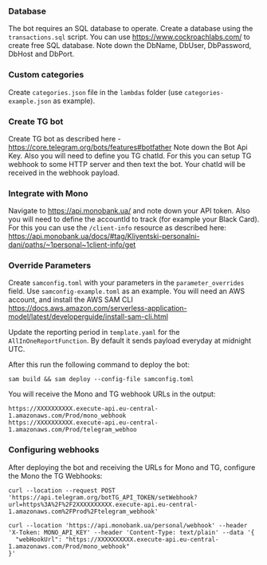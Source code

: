 ### Database

The bot requires an SQL database to operate. Create a database using the `transactions.sql` script.
You can use https://www.cockroachlabs.com/ to create free SQL database.
Note down the DbName, DbUser, DbPassword, DbHost and DbPort.


### Custom categories

Create `categories.json` file in the `lambdas` folder (use `categories-example.json` as example).


### Create TG bot

Create TG bot as described here - https://core.telegram.org/bots/features#botfather
Note down the Bot Api Key.
Also you will need to define you TG chatId. For this you can setup TG webhook to some HTTP server and then text the bot.
Your chatId will be received in the webhook payload.


### Integrate with Mono

Navigate to https://api.monobank.ua/ and note down your API token.
Also you will need to define the accountId to track (for example your Black Card). For this you can use the `/client-info` resource as described here:
https://api.monobank.ua/docs/#tag/Kliyentski-personalni-dani/paths/~1personal~1client-info/get


### Override Parameters

Create `samconfig.toml` with your parameters in the `parameter_overrides` field. Use `samconfig-example.toml` as an example.
You will need an AWS account, and install the AWS SAM CLI
https://docs.aws.amazon.com/serverless-application-model/latest/developerguide/install-sam-cli.html

Update the reporting period in `template.yaml` for the `AllInOneReportFunction`. By default it sends payload everyday at midnight UTC.

After this run the following command to deploy the bot:

`sam build && sam deploy --config-file samconfig.toml`

You will receive the Mono and TG webhook URLs in the output:
```commandline
https://XXXXXXXXXX.execute-api.eu-central-1.amazonaws.com/Prod/mono_webhook 
https://XXXXXXXXXX.execute-api.eu-central-1.amazonaws.com/Prod/telegram_webhoo
```


### Configuring webhooks

After deploying the bot and receiving the URLs for Mono and TG, configure the Mono the TG Webhooks:
```commandline
curl --location --request POST 'https://api.telegram.org/botTG_API_TOKEN/setWebhook?url=https%3A%2F%2F2XXXXXXXXXX.execute-api.eu-central-1.amazonaws.com%2FProd%2Ftelegram_webhook'

curl --location 'https://api.monobank.ua/personal/webhook' --header 'X-Token: MONO_API_KEY' --header 'Content-Type: text/plain' --data '{
  "webHookUrl": "https://XXXXXXXXXX.execute-api.eu-central-1.amazonaws.com/Prod/mono_webhook"
}'
```
